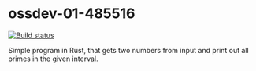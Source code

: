 
# ossdev-01-485516
[![Build status](https://travis-ci.com/mfocko/ossdev-01-485516.svg?branch=master)](https://travis-ci.com/mfocko/ossdev-01-485516)

Simple program in Rust, that gets two numbers from input and print out all primes in the given interval.
